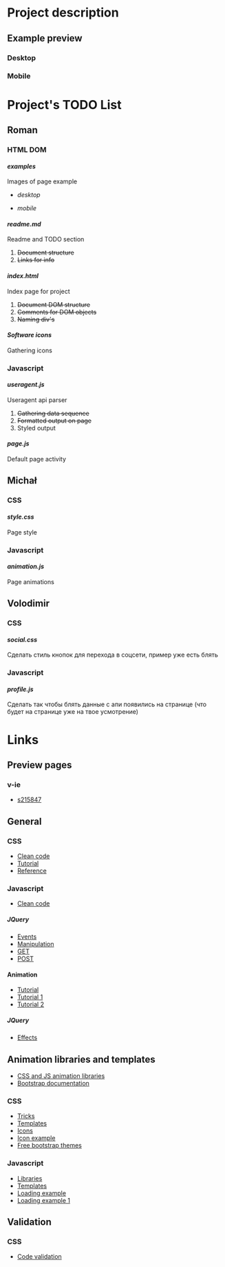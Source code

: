 # Project description
## Example preview
### Desktop

### Mobile

# Project's TODO List
## Roman
### HTML DOM
#### *_examples_*
Images of page example 

* *_desktop_*

* *_mobile_*

#### *_readme.md_*
Readme and TODO section
1. ~~Document structure~~
2. ~~Links for info~~

#### *_index.html_*
Index page for project
1. ~~Document DOM structure~~
2. ~~Comments for DOM objects~~
3. ~~Naming div's~~

#### *_Software icons_*
Gathering icons

### Javascript
#### *_useragent.js_*
Useragent api parser
1. ~~Gathering data sequence~~
2. ~~Formatted output on page~~
3. Styled output

#### *_page.js_*
Default page activity

## Michał
### CSS
#### *_style.css_*
Page style

### Javascript
#### *_animation.js_*
Page animations

## Volodimir
### CSS
#### *_social.css_*
Сделать стиль кнопок для перехода в соцсети, пример уже есть блять

### Javascript
#### *_profile.js_*
Сделать так чтобы блять данные с апи появились на странице (что будет на странице уже на твое усмотрение)

# Links
## Preview pages
### v-ie
* [s215847](http://v-ie.uek.krakow.pl/~s215847/project/)

## General
### CSS
* [Clean code](https://www.10bestdesign.com/dirtymarkup/css/)
* [Tutorial](https://www.w3schools.com/Css/)
* [Reference](https://www.w3schools.com/cssref/)

### Javascript
* [Clean code](https://github.com/ryanmcdermott/clean-code-javascript)

##### JQuery
* [Events](https://api.jquery.com/category/events/)
* [Manipulation](https://api.jquery.com/category/manipulation/)
* [GET](https://api.jquery.com/jQuery.get/)
* [POST](https://api.jquery.com/jQuery.post)

#### Animation
* [Tutorial](https://www.w3schools.com/js/js_htmldom_animate.asp)
* [Tutorial 1](https://javascript.info/js-animation)
* [Tutorial 2](https://www.tutorialspoint.com/javascript/javascript_animation.htm)

##### JQuery
* [Effects](https://api.jquery.com/category/effects/)

## Animation libraries and templates
* [CSS and JS animation libraries](https://graygrids.com/best-css-javascript-animation-libraries/)
* [Bootstrap documentation](https://getbootstrap.com/docs/4.4/getting-started/introduction/)

### CSS
* [Tricks](https://css-tricks.com/)
* [Templates](https://templated.co/)
* [Icons](http://astronautweb.co/snippet/font-awesome/)
* [Icon example](https://www.w3schools.com/howto/howto_css_social_media_buttons.asp)
* [Free bootstrap themes](https://bootswatch.com)

### Javascript
* [Libraries](https://blog.bitsrc.io/11-javascript-animation-libraries-for-2018-9d7ac93a2c59)
* [Templates](https://www.templatemonster.com/blog/full-javascript-animated-website-templates/)
* [Loading example](https://blog.hellojs.org/create-a-very-basic-loading-screen-using-only-javascript-css-3cf099c48b19)
* [Loading example 1](https://smallenvelop.com/display-loading-icon-page-loads-completely/)

## Validation
### CSS
* [Code validation](https://jigsaw.w3.org/css-validator/)
